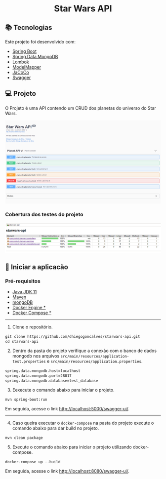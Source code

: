 <h1 align="center">
   Star Wars API
</h1>

## :books: Tecnologias

Este projeto foi desenvolvido com:

-   [Spring Boot](https://spring.io/projects/spring-boot)
-   [Spring Data MongoDB](https://spring.io/projects/spring-data-mongodb)
-   [Lombok](https://projectlombok.org/)
-   [ModelMapper](http://modelmapper.org/)
-   [JaCoCo](https://www.jacoco.org/jacoco/)
-   [Swagger](https://github.com/springfox/springfox)

## :computer: Projeto

O Projeto é uma API contendo um CRUD dos planetas do universo do Star Wars.

<p align="center">
    <img src="img/starwars-api.png" alt="drawing" width="900"/>
</p>

### Cobertura dos testes do projeto

<p align="center">
    <img src="img/code-coverage.png" alt="drawing" width="900"/>
</p>

## :rocket: Iniciar a aplicacão

### Pré-requisitos

-   [Java JDK 11](https://www.oracle.com/br/java/technologies/javase-jdk11-downloads.html)
-   [Maven](https://maven.apache.org/download.cgi)
-   [mongoDB](https://www.mongodb.com/)
-   [Docker Engine \*](https://docs.docker.com/engine/install/)
-   [Docker Compose \*](https://docs.docker.com/compose/install/)

---

1. Clone o repositório.

```console
git clone https://github.com/dhiegogoncalves/starwars-api.git
cd starwars-api
```

2. Dentro da pasta do projeto verifique a conexão com o banco de dados mongodb nos arquivos `src/main/resources/application-test.properties` e `src/main/resources/application.properties`.

```console
spring.data.mongodb.host=localhost
spring.data.mongodb.port=28017
spring.data.mongodb.database=test_database
```

3. Eexecute o comando abaixo para iniciar o projeto.

```console
mvn spring-boot:run
```

Em seguida, acesse o link [http://localhost:5000/swagger-ui/](http://localhost:5000/swagger-ui/).

---

4. Caso queira executar o `docker-compose` na pasta do projeto execute o comando abaixo para dar build no projeto.

```console
mvn clean package
```

5. Execute o comando abaixo para iniciar o projeto utilizando docker-compose.

```console
docker-compose up --build
```

Em seguida, acesse o link [http://localhost:8080/swagger-ui/](http://localhost:8080/swagger-ui/).
